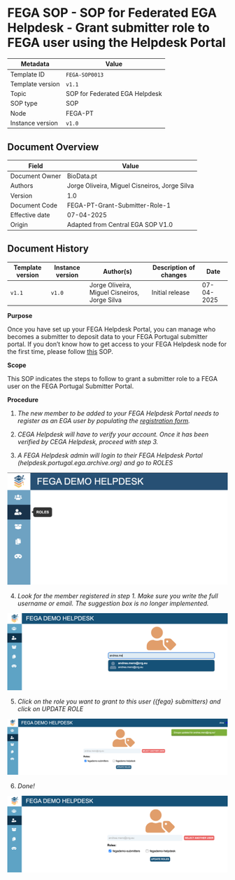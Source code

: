 # FEGA SOP - SOP for Federated EGA Helpdesk - Grant submitter role to FEGA user using the Helpdesk Portal

| Metadata | Value |
| -- | -- |
| Template ID | `FEGA-SOP0013` |
| Template version | `v1.1` |
| Topic | SOP for Federated EGA Helpdesk |
| SOP type | SOP |
| Node | FEGA-PT |
| Instance version | `v1.0` |

## Document Overview

| Field | Value |
| -- | -- |
| Document Owner | BioData.pt |
| Authors | Jorge Oliveira, Miguel Cisneiros, Jorge Silva |
| Version | 1.0 |
| Document Code | FEGA-PT-Grant-Submitter-Role-1 |
| Effective date | 07-04-2025 |
| Origin | Adapted from Central EGA SOP V1.0 |

## Document History

| Template version | Instance version | Author(s) | Description of changes | Date |
| -- | -- | -- | -- | -- |
| `v1.1` | `v1.0` | Jorge Oliveira, Miguel Cisneiros, Jorge Silva | Initial release | 07-04-2025 |

**Purpose**

Once you have set up your FEGA Helpdesk Portal, you can manage who
becomes a submitter to deposit data to your FEGA Portugal submitter
portal. If you don’t know how to get access to your FEGA Helpdesk node
for the first time, please follow
[<u>this</u>](https://docs.google.com/document/d/1AzhK3B3NrwqJSB3hF6Ajw4_x_X2BaOnQ/edit?usp=drive_link&ouid=108280939628938870978&rtpof=true&sd=true)
SOP.

**Scope**

This SOP indicates the steps to follow to grant a submitter role to a
FEGA user on the FEGA Portugal Submitter Portal.

**Procedure**

1.  *The new member to be added to your FEGA Helpdesk Portal needs to
    register as an EGA user by populating the [<u>registration
    form</u>](https://ega-archive.org/register/).*

2.  *CEGA Helpdesk will have to verify your account. Once it has been
    verified by CEGA Helpdesk, proceed with step 3.*

3.  *A FEGA Helpdesk admin will login to their FEGA Helpdesk Portal
    (helpdesk.portugal.ega.archive.org) and go to ROLES*

![ ](../docs/images/FEGA-SOP0013_image_4.png)

4.  *Look for the member registered in step 1. Make sure you write the
    full username or email. The suggestion box is no longer
    implemented.*

![ ](../docs/images/FEGA-SOP0013_image_2.png)

5.  *Click on the role you want to grant to this user ({fega}
    submitters) and click on UPDATE ROLE*

![ ](../docs/images/FEGA-SOP0013_image_3.png)

6.  *Done!*

![ ](../docs/images/FEGA-SOP0013_image_1.png)
